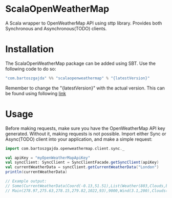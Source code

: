 # ScalaOpenWeatherMap
A Scala wrapper to OpenWeatherMap API using sttp library. Provides both Synchronous and Asynchronous(TODO) clients.
# Installation
The ScalaOpenWeatherMap package can be added using SBT. Use the following code to do so:
```scala
"com.bartoszgajda" %% "scalaopenweathermap" % "{latestVersion}"
```
Remember to change the "{latestVersion}" with the actual version. This can be found using following [link](https://search.maven.org/search?q=com.bartoszgajda)
# Usage
Before making requests, make sure you have the OpenWeatherMap API key generated. Without it, making requests is not possible. Import either Sync or Async(TODO) client into your application, and make a simple request:
```scala
import com.bartoszgajda.openweathermap.client.sync._

val apiKey = "myOpenWeatherMapApiKey"
val syncClient: SyncClient = SyncClientFacade.getSyncClient(apiKey)
val currentWeatherData = syncClient.getCurrentWeatherData("London")
println(currentWeatherData)

// Example output:
// Some(CurrentWeatherData(Coord(-0.13,51.51),List(Weather(803,Clouds,broken clouds,04n)),stations,
// Main(278.97,275.63,278.15,279.82,1022,93),9000,Wind(3.1,200),Clouds(75),1579902330,0,2643743,London,200))
```
